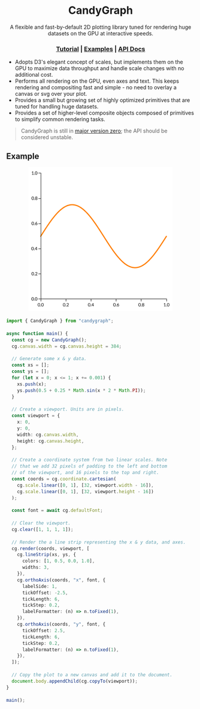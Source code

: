 <h1 align="center">
  CandyGraph
</h1>

<div align="center">
  A flexible and fast-by-default 2D plotting library tuned for rendering huge datasets on the GPU at interactive speeds.
</div>

<div align="center">
  <h3 align="center">
    <a href="https://wwwtyro.github.io/candygraph/tutorial/dist/">Tutorial</a> |
    <a href="https://wwwtyro.github.io/candygraph/examples/dist/">Examples</a> |
    <a href="https://github.com/wwwtyro/candygraph/blob/master/docs/API.md">API Docs</a>
  </h3>
</div>

- Adopts D3's elegant concept of scales, but implements them on the GPU to maximize data throughput and handle scale changes with no additional cost.
- Performs all rendering on the GPU, even axes and text. This keeps rendering and compositing fast and simple - no need to overlay a canvas or svg over your plot.
- Provides a small but growing set of highly optimized primitives that are tuned for handling huge datasets.
- Provides a set of higher-level composite objects composed of primitives to simplify common rendering tasks.

> CandyGraph is still in [major version zero](https://semver.org/#spec-item-4); the API should be considered unstable.

## Example

<p align="center">
  <img src="media/simple-plot.png">
</p>

```typescript
import { CandyGraph } from "candygraph";

async function main() {
  const cg = new CandyGraph();
  cg.canvas.width = cg.canvas.height = 384;

  // Generate some x & y data.
  const xs = [];
  const ys = [];
  for (let x = 0; x <= 1; x += 0.001) {
    xs.push(x);
    ys.push(0.5 + 0.25 * Math.sin(x * 2 * Math.PI));
  }

  // Create a viewport. Units are in pixels.
  const viewport = {
    x: 0,
    y: 0,
    width: cg.canvas.width,
    height: cg.canvas.height,
  };

  // Create a coordinate system from two linear scales. Note
  // that we add 32 pixels of padding to the left and bottom
  // of the viewport, and 16 pixels to the top and right.
  const coords = cg.coordinate.cartesian(
    cg.scale.linear([0, 1], [32, viewport.width - 16]),
    cg.scale.linear([0, 1], [32, viewport.height - 16])
  );

  const font = await cg.defaultFont;

  // Clear the viewport.
  cg.clear([1, 1, 1, 1]);

  // Render the a line strip representing the x & y data, and axes.
  cg.render(coords, viewport, [
    cg.lineStrip(xs, ys, {
      colors: [1, 0.5, 0.0, 1.0],
      widths: 3,
    }),
    cg.orthoAxis(coords, "x", font, {
      labelSide: 1,
      tickOffset: -2.5,
      tickLength: 6,
      tickStep: 0.2,
      labelFormatter: (n) => n.toFixed(1),
    }),
    cg.orthoAxis(coords, "y", font, {
      tickOffset: 2.5,
      tickLength: 6,
      tickStep: 0.2,
      labelFormatter: (n) => n.toFixed(1),
    }),
  ]);

  // Copy the plot to a new canvas and add it to the document.
  document.body.appendChild(cg.copyTo(viewport));
}

main();
```

